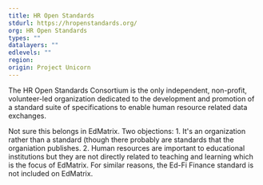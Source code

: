 ```yaml
---
title: HR Open Standards
stdurl: https://hropenstandards.org/
org: HR Open Standards
types: ""
datalayers: ""
edlevels: ""
region:
origin: Project Unicorn
---
```

The HR Open Standards Consortium is the only independent, non-profit, volunteer-led organization dedicated to the development and promotion of a standard suite of specifications to enable human resource related data exchanges.

Not sure this belongs in EdMatrix. Two objections: 1. It's an organization rather than a standard (though there probably are standards that the organiation publishes. 2. Human resources are important to educational institutions but they are not directly related to teaching and learning which is the focus of EdMatrix. For similar reasons, the Ed-Fi Finance standard is not included on EdMatrix.